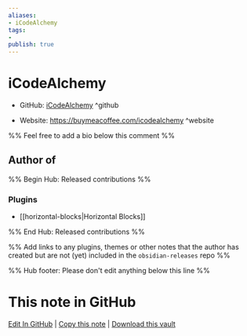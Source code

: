 ```yaml
---
aliases:
- iCodeAlchemy
tags:
- 
publish: true
---
```


# iCodeAlchemy

- GitHub: [iCodeAlchemy](https://github.com/iCodeAlchemy/) ^github
<!-- - Discord: `@` ^discord-->
- Website: <https://buymeacoffee.com/icodealchemy> ^website
<!-- - [[Publish sites|Publish site]]: <https://> ^publish-->

%% Feel free to add a bio below this comment %%


## Author of

%% Begin Hub: Released contributions %%
### Plugins
- [[horizontal-blocks|Horizontal Blocks]]

%% End Hub: Released contributions %%

%% Add links to any plugins, themes or other notes that the author has created but are not (yet) included in the `obsidian-releases` repo %%

<!--
### Unlisted plugins
-->

<!--
### Others
-->

<!--
## Sponsor this author
-->

<!-- - [[GitHub sponsors]]: [Sponsor @iCodeAlchemy on GitHub Sponsors](https://github.com/sponsors/iCodeAlchemy) ^github-sponsor-->
<!-- - [[Buy me a coffee]]: <https://> ^buy-me-a-coffee-->
<!-- - [[PayPal]]: <https://> ^paypal-->
<!-- - [[Patreon]]: <https://> ^patreon-->

<!--
## Follow this author
-->

<!-- - [[YouTube Channels|On YouTube]]: <https://> ^youtube-->
<!-- - Twitter: <https://> ^twitter-->
<!-- - ... -->

%% Hub footer: Please don't edit anything below this line %%

# This note in GitHub

<span class="git-footer">[Edit In GitHub](https://github.dev/obsidian-community/obsidian-hub/blob/main/01%20-%20Community/People/iCodeAlchemy.md "git-hub-edit-note") | [Copy this note](https://raw.githubusercontent.com/obsidian-community/obsidian-hub/main/01%20-%20Community/People/iCodeAlchemy.md "git-hub-copy-note") | [Download this vault](https://github.com/obsidian-community/obsidian-hub/archive/refs/heads/main.zip "git-hub-download-vault") </span>
